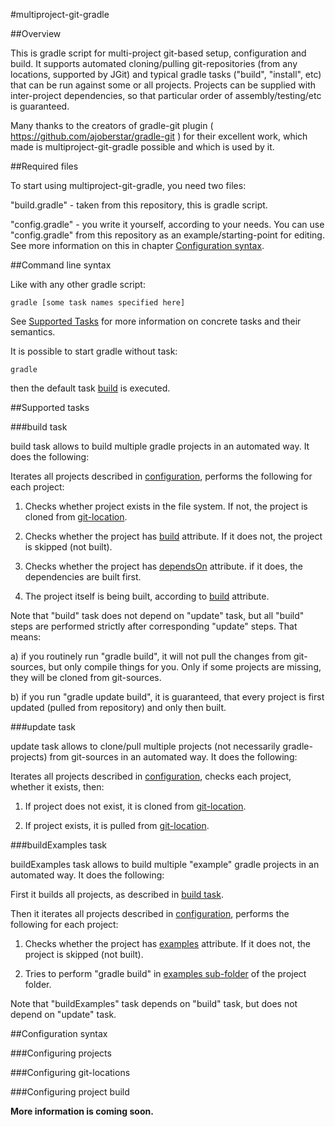 #multiproject-git-gradle

##Overview

This is gradle script for multi-project git-based setup, configuration and build. It supports automated cloning/pulling 
git-repositories (from any locations, supported by JGit) and typical gradle tasks ("build", "install", etc) that can be
run against some or all projects. Projects can be supplied with inter-project dependencies, so that particular order 
of assembly/testing/etc is guaranteed.

Many thanks to the creators of gradle-git plugin ( https://github.com/ajoberstar/gradle-git ) for their excellent work,
which made is multiproject-git-gradle possible and which is used by it.

##Required files

To start using multiproject-git-gradle, you need two files: 

"build.gradle"  - taken from this repository, this is gradle script. 

"config.gradle" - you write it yourself, according to your needs. You can use "config.gradle" from this repository 
as an example/starting-point for editing. See more information on this in chapter
[Configuration syntax](#configuration-syntax).

##Command line syntax

Like with any other gradle script:

```shell
gradle [some task names specified here]
```

See [Supported Tasks](#supported-tasks) for more information on concrete tasks and their semantics.

It is possible to start gradle without task:

```shell
gradle
```

then the default task [build](#build-task) is executed.

##Supported tasks

###build task

build task allows to build multiple gradle projects in an automated way. It does the following:

Iterates all projects described in [configuration](#configuring-projects), performs the following for each project:

1. Checks whether project exists in the file system. If not, the project is cloned from [git-location](#configuring-git-locations).

2. Checks whether the project has [build](#configuring-project-build) attribute. If it does not, the project is skipped (not built).

3. Checks whether the project has [dependsOn](#configuring-project-dependencies) attribute. if it does, the dependencies are built first.

4. The project itself is being built, according to [build](#configuring-project-build) attribute.

Note that "build" task does not depend on "update" task, but all "build" steps are performed strictly after 
corresponding "update" steps. That means: 

a) if you routinely run "gradle build", it will not pull the changes from git-sources, but only compile things for you.
Only if some projects are missing, they will be cloned from git-sources.

b) if you run "gradle update build", it is guaranteed, that every project is first updated (pulled from repository)
and only then built.

###update task

update task allows to clone/pull multiple projects (not necessarily gradle-projects) from git-sources in an automated way. It does the following:

Iterates all projects described in [configuration](#configuring-projects), checks each project, whether it exists, then:

1. If project does not exist, it is cloned from [git-location](#configuring-git-locations).

2. If project exists, it is pulled from [git-location](#configuring-git-locations).

###buildExamples task

buildExamples task allows to build multiple "example" gradle projects in an automated way. It does the following:

First it builds all projects, as described in [build task](#build-task).

Then it iterates all projects described in [configuration](#configuring-projects), performs the following for each project:

1. Checks whether the project has [examples](#configuring-project-examples) attribute. If it does not, the project is skipped (not built).

2. Tries to perform "gradle build" in [examples sub-folder](#configuring-project-examples) of the project folder.

Note that "buildExamples" task depends on "build" task, but does not depend on "update" task.

##Configuration syntax

###Configuring projects

###Configuring git-locations

###Configuring project build

**More information is coming soon.**
